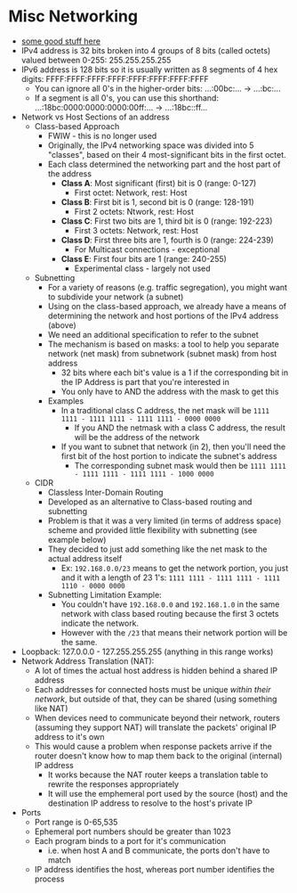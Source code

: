 Misc Networking
==========

- [some good stuff here](https://www.digitalocean.com/community/tutorials/understanding-ip-addresses-subnets-and-cidr-notation-for-networking)
- IPv4 address is 32 bits broken into 4 groups of 8 bits (called octets) valued between 0-255: 255.255.255.255
- IPv6 address is 128 bits so it is usually written as 8 segments of 4 hex digits: FFFF:FFFF:FFFF:FFFF:FFFF:FFFF:FFFF:FFFF
  - You can ignore all 0's in the higher-order bits: ...:00bc:... -> ...:bc:...
  - If a segment is all 0's, you can use this shorthand: ...:18bc:0000:0000:0000:00ff:... -> ...:18bc::ff...
- Network vs Host Sections of an address
  - Class-based Approach
    - FWIW - this is no longer used
    - Originally, the IPv4 networking space was divided into 5 "classes", based on their 4 most-significant bits in the first octet.
    - Each class determined the networking part and the host part of the address
      - **Class A**: Most significant (first) bit is 0 (range: 0-127)
        - First octet: Network, rest: Host
      - **Class B**: First bit is 1, second bit is 0 (range: 128-191)
        - First 2 octets: Ntwork, rest: Host
      - **Class C**: First two bits are 1, third bit is 0 (range: 192-223)
        - First 3 octets: Network, rest: Host
      - **Class D**: First three bits are 1, fourth is 0 (range: 224-239)
        - For Multicast connections - exceptional
      - **Class E**: First four bits are 1 (range: 240-255) 
        - Experimental class - largely not used
  - Subnetting
    - For a variety of reasons (e.g. traffic segregation), you might want to subdivide your network (a subnet)
    - Using on the class-based approach, we already have a means of determining the network and host portions of the IPv4 address (above)
    - We need an additional specification to refer to the subnet
    - The mechanism is based on masks: a tool to help you separate network (net mask) from subnetwork (subnet mask) from host address
      - 32 bits where each bit's value is a 1 if the corresponding bit in the IP Address is part that you're interested in
      - You only have to AND the address with the mask to get this
    - Examples
      - In a traditional class C address, the net mask will be `1111 1111 - 1111 1111 - 1111 1111 - 0000 0000`
        - If you AND the netmask with a class C address, the result will be the address of the network
      - If you want to subnet that network (in 2), then you'll need the first bit of the host portion to indicate the subnet's address
        - The corresponding subnet mask would then be `1111 1111 - 1111 1111 - 1111 1111 - 1000 0000`
  - CIDR
    - Classless Inter-Domain Routing
    - Developed as an alternative to Class-based routing and subnetting
    - Problem is that it was a very limited (in terms of address space) scheme and provided little flexibility with subnetting (see example below)
    - They decided to just add something like the net mask to the actual address itself
      - Ex: `192.168.0.0/23` means to get the network portion, you just and it with a length of 23 1's: `1111 1111 - 1111 1111 - 1111 1110 - 0000 0000`
    - Subnetting Limitation Example: 
      - You couldn't have `192.168.0.0` and `192.168.1.0` in the same network with class based routing because the first 3 octets indicate the network.  
      - However with the `/23` that means their network portion will be the same.
- Loopback: 127.0.0.0 - 127.255.255.255  (anything in this range works)
- Network Address Translation (NAT): 
  - A lot of times the actual host address is hidden behind a shared IP address
  - Each addresses for connected hosts must be unique *within their network*, but outside of that, they can be shared (using something like NAT)
  - When devices need to communicate beyond their network, routers (assuming they support NAT) will translate the packets' original IP address to it's own
  - This would cause a problem when response packets arrive if the router doesn't know how to map them back to the original (internal) IP address
    - It works because the NAT router keeps a translation table to rewrite the responses appropriately
    - It will use the emphemeral port used by the source (host) and the destination IP address to resolve to the host's private IP
- Ports
  - Port range is 0-65,535
  - Ephemeral port numbers should be greater than 1023
  - Each program binds to a port for it's communication 
    - i.e. when host A and B communicate, the ports don't have to match
  - IP address identifies the host, whereas port number identifies the process
  

 

